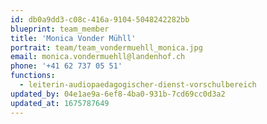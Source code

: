 ```yaml
---
id: db0a9dd3-c08c-416a-9104-5048242282bb
blueprint: team_member
title: 'Monica Vonder Mühll'
portrait: team/team_vondermuehll_monica.jpg
email: monica.vondermuehll@landenhof.ch
phone: '+41 62 737 05 51'
functions:
  - leiterin-audiopaedagogischer-dienst-vorschulbereich
updated_by: 04e1ae9a-6ef8-4ba0-931b-7cd69cc0d3a2
updated_at: 1675787649
---
```

